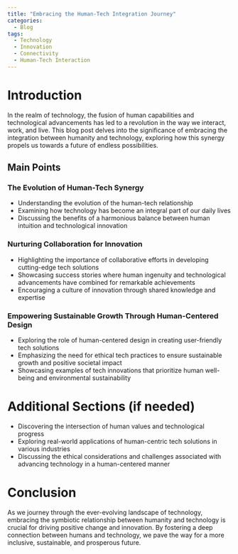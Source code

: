 ```yaml
---
title: "Embracing the Human-Tech Integration Journey"
categories:
  - Blog
tags:
  - Technology
  - Innovation
  - Connectivity
  - Human-Tech Interaction
---
```


# Introduction
In the realm of technology, the fusion of human capabilities and technological advancements has led to a revolution in the way we interact, work, and live. This blog post delves into the significance of embracing the integration between humanity and technology, exploring how this synergy propels us towards a future of endless possibilities.

## Main Points

### The Evolution of Human-Tech Synergy
- Understanding the evolution of the human-tech relationship
- Examining how technology has become an integral part of our daily lives
- Discussing the benefits of a harmonious balance between human intuition and technological innovation

### Nurturing Collaboration for Innovation
- Highlighting the importance of collaborative efforts in developing cutting-edge tech solutions
- Showcasing success stories where human ingenuity and technological advancements have combined for remarkable achievements
- Encouraging a culture of innovation through shared knowledge and expertise

### Empowering Sustainable Growth Through Human-Centered Design
- Exploring the role of human-centered design in creating user-friendly tech solutions
- Emphasizing the need for ethical tech practices to ensure sustainable growth and positive societal impact
- Showcasing examples of tech innovations that prioritize human well-being and environmental sustainability

# Additional Sections (if needed)
- Discovering the intersection of human values and technological progress
- Exploring real-world applications of human-centric tech solutions in various industries
- Discussing the ethical considerations and challenges associated with advancing technology in a human-centered manner

# Conclusion
As we journey through the ever-evolving landscape of technology, embracing the symbiotic relationship between humanity and technology is crucial for driving positive change and innovation. By fostering a deep connection between humans and technology, we pave the way for a more inclusive, sustainable, and prosperous future.